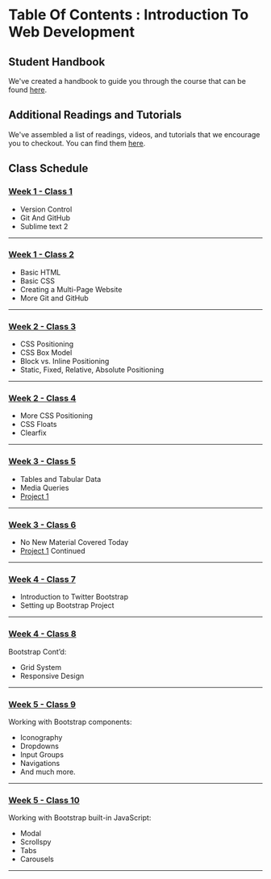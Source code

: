 # Table Of Contents : Introduction To Web Development

## Student Handbook

We've created a handbook to guide you through the course that can be found [here](student-handbook.md).

## Additional Readings and Tutorials

We've assembled a list of readings, videos, and tutorials that we encourage you to checkout. You can find them [here](additional-readings-and-resources.md).

## Class Schedule

### [Week 1 - Class 1](class_01.md)

- Version Control
- Git And GitHub
- Sublime text 2

***

### [Week 1 - Class 2](class_02.md)

- Basic HTML
- Basic CSS
- Creating a Multi-Page Website
- More Git and GitHub

***

### [Week 2 - Class 3](class_03.md)

- CSS Positioning
- CSS Box Model
- Block vs. Inline Positioning
- Static, Fixed, Relative, Absolute Positioning

***

### [Week 2 - Class 4](class_04.md)

- More CSS Positioning
- CSS Floats
- Clearfix

***

### [Week 3 - Class 5](class_05.md)

- Tables and Tabular Data
- Media Queries
- [Project 1](project_01.md)

***

### [Week 3 - Class 6](class_06.md)

- No New Material Covered Today
- [Project 1](project_01.md) Continued

***

### [Week 4 - Class 7](class_07.md)

- Introduction to Twitter Bootstrap
- Setting up Bootstrap Project

***

### [Week 4 - Class 8](class_08.md)

Bootstrap Cont’d:

- Grid System
- Responsive Design

***

### [Week 5 - Class 9](class_09.md)

Working with Bootstrap components:
- Iconography
- Dropdowns
- Input Groups
- Navigations
- And much more. 

***

### [Week 5 - Class 10](class_10.md)

Working with Bootstrap built-in JavaScript:
- Modal
- Scrollspy
- Tabs
- Carousels

***